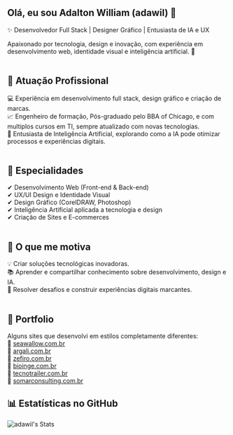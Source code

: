## Olá, eu sou Adalton William (adawil) 👋
✨ Desenvolvedor Full Stack | Designer Gráfico | Entusiasta de IA e UX

Apaixonado por tecnologia, design e inovação, com experiência em desenvolvimento web, identidade visual e inteligência artificial. 🚀<br><br>

## 🏢 **Atuação Profissional** <br>
💻 Experiência em desenvolvimento full stack, design gráfico e criação de marcas.<br>
📈 Engenheiro de formação, Pós-graduado pelo BBA of Chicago, e com multiplos cursos em TI, sempre atualizado com novas tecnologias.<br>
🤖 Entusiasta de Inteligência Artificial, explorando como a IA pode otimizar processos e experiências digitais.<br><br>

## 📱 **Especialidades**<br>
✔ Desenvolvimento Web (Front-end & Back-end)<br>
✔ UX/UI Design e Identidade Visual<br>
✔ Design Gráfico (CorelDRAW, Photoshop)<br>
✔ Inteligência Artificial aplicada a tecnologia e design<br>
✔ Criação de Sites e E-commerces<br><br>

## 🚀 **O que me motiva**<br>
💡 Criar soluções tecnológicas inovadoras.<br>
📚 Aprender e compartilhar conhecimento sobre desenvolvimento, design e IA.<br>
🎯 Resolver desafios e construir experiências digitais marcantes.<br><br>

## 📌 **Portfolio**<br>
Alguns sites que desenvolvi em estilos completamente diferentes:<br>
🔗 <a href="http://seawallow.com.br">seawallow.com.br</a><br>
🔗 <a href="http://argali.com.br">argali.com.br</a><br>
🔗 <a href="http://zefiro.com.br">zefiro.com.br</a><br>
🔗 <a href="http://bioinge.com.br">bioinge.com.br</a><br>
🔗 <a href="http://tecnotrailer.com.br">tecnotrailer.com.br</a><br>
🔗 <a href="http://somarconsulting.com.br">somarconsulting.com.br</a><br>

## 📊 **Estatísticas no GitHub**<br>
![adawil's Stats](https://github-readme-stats.vercel.app/api?username=adawil&theme=vue-dark&show_icons=true&hide_border=true&count_private=true)

